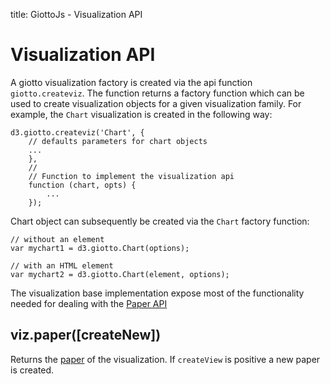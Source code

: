 title: GiottoJs - Visualization API

# Visualization API

A giotto visualization factory is created via the api function ``giotto.createviz``.
The function returns a factory function which can be used to create visualization objects for a given
visualization family. For example, the ``Chart`` visualization is created in the following way:

    d3.giotto.createviz('Chart', {
        // defaults parameters for chart objects
        ...
        },
        //
        // Function to implement the visualization api
        function (chart, opts) {
            ...
        });

Chart object can subsequently be created via the ``Chart`` factory function:

    // without an element
    var mychart1 = d3.giotto.Chart(options);

    // with an HTML element
    var mychart2 = d3.giotto.Chart(element, options);


The visualization base implementation expose most of the functionality needed for
dealing with the [Paper API]

## viz.paper([createNew])

Returns the [paper][] of the visualization. If ``createView`` is positive a new paper
is created.




[paper]: $site_url/api/paper
[Paper API]: $site_url/api/paper